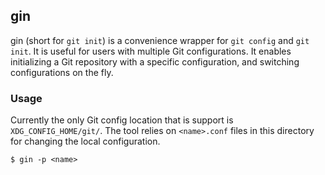 gin
------------
gin (short for `git init`) is a convenience wrapper for `git config` and `git init`. It is useful for users with multiple Git configurations. It enables initializing a Git repository with a specific configuration, and switching configurations on the fly.

### Usage
Currently the only Git config location that is support is `XDG_CONFIG_HOME/git/`. The tool relies on `<name>.conf` files in this directory for changing the local configuration.
```
$ gin -p <name>
```
